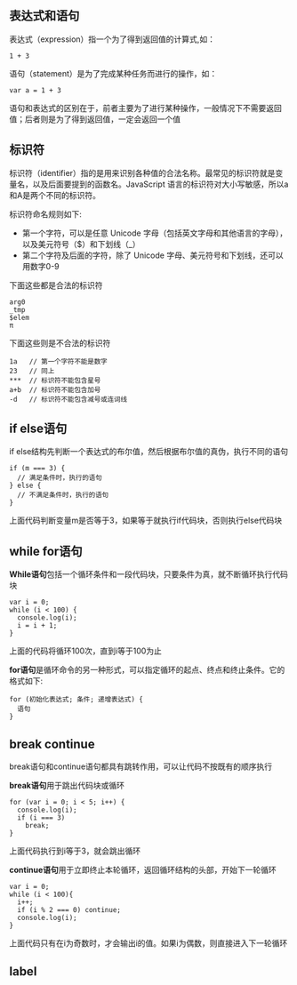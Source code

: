 ## 表达式和语句
表达式（expression）指一个为了得到返回值的计算式,如：

`1 + 3`

语句（statement）是为了完成某种任务而进行的操作，如：

`var a = 1 + 3`

语句和表达式的区别在于，前者主要为了进行某种操作，一般情况下不需要返回值；后者则是为了得到返回值，一定会返回一个值
## 标识符
标识符（identifier）指的是用来识别各种值的合法名称。最常见的标识符就是变量名，以及后面要提到的函数名。JavaScript 语言的标识符对大小写敏感，所以a和A是两个不同的标识符。

标识符命名规则如下:
* 第一个字符，可以是任意 Unicode 字母（包括英文字母和其他语言的字母），以及美元符号（$）和下划线（_）
* 第二个字符及后面的字符，除了 Unicode 字母、美元符号和下划线，还可以用数字0-9

下面这些都是合法的标识符
```
arg0
_tmp
$elem
π
```
下面这些则是不合法的标识符
```
1a   // 第一个字符不能是数字
23   // 同上
***  // 标识符不能包含星号
a+b  // 标识符不能包含加号
-d   // 标识符不能包含减号或连词线
```
## if else语句
if else结构先判断一个表达式的布尔值，然后根据布尔值的真伪，执行不同的语句
```JS
if (m === 3) {
  // 满足条件时，执行的语句
} else {
  // 不满足条件时，执行的语句
}
```
上面代码判断变量m是否等于3，如果等于就执行if代码块，否则执行else代码块
## while for语句
**While语句**包括一个循环条件和一段代码块，只要条件为真，就不断循环执行代码块
```JS
var i = 0;
while (i < 100) {
  console.log(i);
  i = i + 1;
}
```
上面的代码将循环100次，直到i等于100为止

**for语句**是循环命令的另一种形式，可以指定循环的起点、终点和终止条件。它的格式如下:
```JS
for (初始化表达式; 条件; 递增表达式) {
  语句
}
```
## break continue
break语句和continue语句都具有跳转作用，可以让代码不按既有的顺序执行

**break语句**用于跳出代码块或循环
```JS
for (var i = 0; i < 5; i++) {
  console.log(i);
  if (i === 3)
    break;
}
```
上面代码执行到i等于3，就会跳出循环

**continue语句**用于立即终止本轮循环，返回循环结构的头部，开始下一轮循环
```JS
var i = 0;
while (i < 100){
  i++;
  if (i % 2 === 0) continue;
  console.log(i);
}
```
上面代码只有在i为奇数时，才会输出i的值。如果i为偶数，则直接进入下一轮循环

## label
